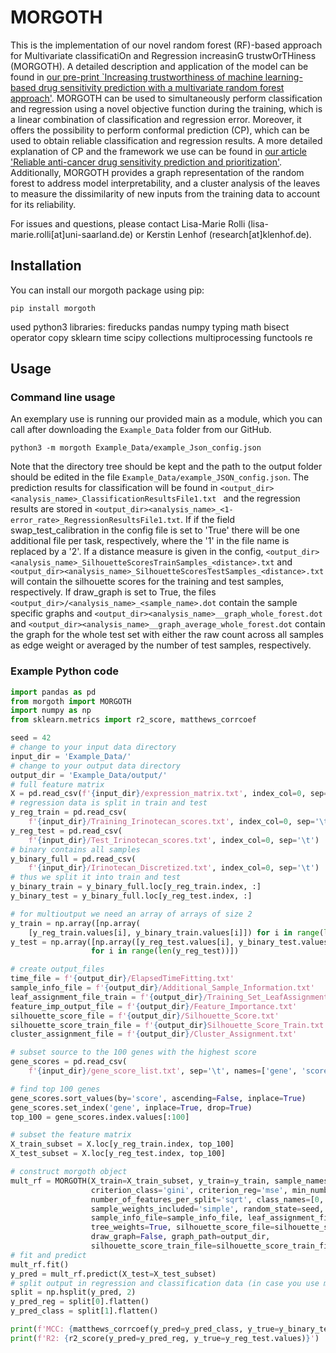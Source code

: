 # MORGOTH
This is the implementation of our novel random forest (RF)-based approach for Multivariate classificatiOn and Regression increasinG trustwOrTHiness (MORGOTH). A detailed description and application of the model can be found in [our pre-print `Increasing trustworthiness of machine learning-based drug sensitivity prediction with a multivariate random forest approach'](https://doi.org/10.26434/chemrxiv-2025-ml78s). MORGOTH can be used to simultaneously perform classification and regression using a novel objective function during the training, which is a linear combination of classification and regression error. Moreover, it offers the possibility to perform conformal prediction (CP), which can be used to obtain reliable classification and regression results. A more detailed explanation of CP and the framework we use can be found in [our article 'Reliable anti-cancer drug sensitivity prediction and prioritization'](https://doi.org/10.1038/s41598-024-62956-6). Additionally, MORGOTH provides a graph representation of the random forest to address model interpretability, and a cluster analysis of the leaves to measure the dissimilarity of new inputs from the training data to account for its reliability. 



For issues and questions, please contact Lisa-Marie Rolli (lisa-marie.rolli[at]uni-saarland.de) or Kerstin Lenhof (research[at]klenhof.de).

## Installation

You can install our morgoth package using pip:
```
pip install morgoth
```
used python3 libraries: fireducks pandas numpy typing math bisect operator copy sklearn time scipy collections multiprocessing functools re

## Usage

### Command line usage

An exemplary use is running our provided main as a module, which you can call after downloading the `Example_Data` folder from our GitHub.

```
python3 -m morgoth Example_Data/example_Json_config.json
```
Note that the directory tree should be kept and the path to the output folder should be edited in the file `Example_Data/example_JSON_config.json`. The prediction results for classification will be found in ```<output_dir><analysis_name>_ClassificationResultsFile1.txt ``` and the regression results are stored in ```<output_dir><analysis_name>_<1-error_rate>_RegressionResultsFile1.txt```. If if the field swap_test_calibration in the config file is set to 'True' there will be one additional file per task, respectively, where the '1' in the file name is replaced by a '2'. If a distance measure is given in the config, ```<output_dir><analysis_name>_SilhouetteScoresTrainSamples_<distance>.txt``` and ```<output_dir><analysis_name>_SilhouetteScoresTestSamples_<distance>.txt``` will contain the silhouette scores for the training and test samples, respectively. If draw_graph is set to True, the files ```<output_dir>/<analysis_name>_<sample_name>.dot``` contain the sample specific graphs and ```<output_dir><analysis_name>__graph_whole_forest.dot``` and  ```<output_dir><analysis_name>__graph_average_whole_forest.dot``` contain the graph for the whole test set with either the raw count across all samples as edge weight or averaged by the number of test samples, respectively.

### Example Python code

```python
import pandas as pd
from morgoth import MORGOTH
import numpy as np
from sklearn.metrics import r2_score, matthews_corrcoef

seed = 42
# change to your input data directory
input_dir = 'Example_Data/'
# change to your output data directory
output_dir = 'Example_Data/output/'
# full feature matrix
X = pd.read_csv(f'{input_dir}/expression_matrix.txt', index_col=0, sep='\t')
# regression data is split in train and test
y_reg_train = pd.read_csv(
    f'{input_dir}/Training_Irinotecan_scores.txt', index_col=0, sep='\t')
y_reg_test = pd.read_csv(
    f'{input_dir}/Test_Irinotecan_scores.txt', index_col=0, sep='\t')
# binary contains all samples
y_binary_full = pd.read_csv(
    f'{input_dir}/Irinotecan_Discretized.txt', index_col=0, sep='\t')
# thus we split it into train and test
y_binary_train = y_binary_full.loc[y_reg_train.index, :]
y_binary_test = y_binary_full.loc[y_reg_test.index, :]

# for multioutput we need an array of arrays of size 2
y_train = np.array([np.array(
    [y_reg_train.values[i], y_binary_train.values[i]]) for i in range(len(y_reg_train))])
y_test = np.array([np.array([y_reg_test.values[i], y_binary_test.values[i]])
                  for i in range(len(y_reg_test))])

# create output_files
time_file = f'{output_dir}/ElapsedTimeFitting.txt'
sample_info_file = f'{output_dir}/Additional_Sample_Information.txt'
leaf_assignment_file_train = f'{output_dir}/Training_Set_LeafAssignment.txt'
feature_imp_output_file = f'{output_dir}/Feature_Importance.txt'
silhouette_score_file = f'{output_dir}/Silhouette_Score.txt'
silhouette_score_train_file = f'{output_dir}Silhouette_Score_Train.txt'
cluster_assignment_file = f'{output_dir}/Cluster_Assignment.txt'

# subset source to the 100 genes with the highest score
gene_scores = pd.read_csv(
    f'{input_dir}/gene_score_list.txt', sep='\t', names=['gene', 'score'])

# find top 100 genes
gene_scores.sort_values(by='score', ascending=False, inplace=True)
gene_scores.set_index('gene', inplace=True, drop=True)
top_100 = gene_scores.index.values[:100]

# subset the feature matrix
X_train_subset = X.loc[y_reg_train.index, top_100]
X_test_subset = X.loc[y_reg_test.index, top_100]

# construct morgoth object
mult_rf = MORGOTH(X_train=X_train_subset, y_train=y_train, sample_names_train=X_train_subset.index,
                  criterion_class='gini', criterion_reg='mse', min_number_of_samples_per_leaf=10, number_of_trees_in_forest=500, analysis_name='example_usage',
                  number_of_features_per_split='sqrt', class_names=[0, 1], output_format='multioutput', threshold=[0.499358], time_file=time_file,
                  sample_weights_included='simple', random_state=seed, max_depth=20, impact_classification=0,
                  sample_info_file=sample_info_file, leaf_assignment_file_train=leaf_assignment_file_train, feature_imp_output_file=feature_imp_output_file,
                  tree_weights=True, silhouette_score_file=silhouette_score_file, distance_measure='', cluster_assignment_file=cluster_assignment_file,
                  draw_graph=False, graph_path=output_dir,
                  silhouette_score_train_file=silhouette_score_train_file)
# fit and predict
mult_rf.fit()
y_pred = mult_rf.predict(X_test=X_test_subset)
# split output in regression and classification data (in case you use multioutput)
split = np.hsplit(y_pred, 2)
y_pred_reg = split[0].flatten()
y_pred_class = split[1].flatten()

print(f'MCC: {matthews_corrcoef(y_pred=y_pred_class, y_true=y_binary_test.values)}')
print(f'R2: {r2_score(y_pred=y_pred_reg, y_true=y_reg_test.values)}')

```